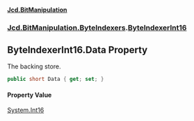 #### [Jcd.BitManipulation](index.md 'index')
### [Jcd.BitManipulation.ByteIndexers](Jcd.BitManipulation.ByteIndexers.md 'Jcd.BitManipulation.ByteIndexers').[ByteIndexerInt16](Jcd.BitManipulation.ByteIndexers.ByteIndexerInt16.md 'Jcd.BitManipulation.ByteIndexers.ByteIndexerInt16')

## ByteIndexerInt16.Data Property

The backing store.

```csharp
public short Data { get; set; }
```

#### Property Value
[System.Int16](https://docs.microsoft.com/en-us/dotnet/api/System.Int16 'System.Int16')